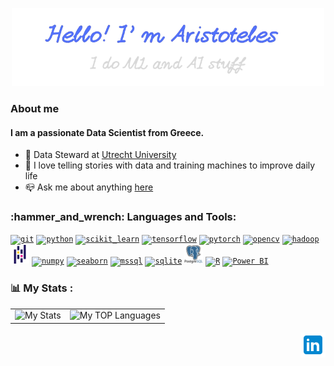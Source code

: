 <p align="center">
    <img width="500" src="https://github.com/AristotleKandylas/AristotleKandylas/blob/main/images/new_github_logo.png" alt="Material Bread logo">
</p>

<h3 align="left">About me</h3>

<h4 align="left">I am a passionate Data Scientist from Greece.</h4>

- :briefcase: Data Steward at <a href="https://github.com/UtrechtUniversity">Utrecht University</a>
- :blue_heart: I love telling stories with data and training machines to improve daily life
- :mailbox_closed: Ask me about anything <a href="https://github.com/AristotleKandylas/AristotleKandylas/issues">here</a>

<h3 align="left"> :hammer_and_wrench: Languages and Tools:</h3>
<p align="left">
<code><a href="https://git-scm.com/" target="_blank" rel="noreferrer"><img src="https://www.vectorlogo.zone/logos/git-scm/git-scm-icon.svg" alt="git" width="30" height="30"/></a></code> 
<code><a href="https://www.python.org" target="_blank" rel="noreferrer"><img src="https://cdn.jsdelivr.net/gh/devicons/devicon/icons/python/python-original.svg" alt="python" width="30" height="30"/></a></code>
<code><a href="https://scikit-learn.org/" target="_blank" rel="noreferrer"><img src="https://upload.wikimedia.org/wikipedia/commons/0/05/Scikit_learn_logo_small.svg" alt="scikit_learn" width="30" height="30"/></a></code>
<code><a href="https://www.tensorflow.org" target="_blank" rel="noreferrer"><img src="https://www.vectorlogo.zone/logos/tensorflow/tensorflow-icon.svg" alt="tensorflow" width="30" height="30"/></a></code>
<code><a href="https://pytorch.org/" target="_blank" rel="noreferrer"><img src="https://www.vectorlogo.zone/logos/pytorch/pytorch-icon.svg" alt="pytorch" width="30" height="30"/></a></code>
<code><a href="https://opencv.org/" target="_blank" rel="noreferrer"><img src="https://www.vectorlogo.zone/logos/opencv/opencv-icon.svg" alt="opencv" width="30" height="30"/></a></code>
<code><a href="https://hadoop.apache.org/" target="_blank" rel="noreferrer"><img src="https://www.vectorlogo.zone/logos/apache_hadoop/apache_hadoop-icon.svg" alt="hadoop" width="30" height="30"/></a></code>
<code><a href="https://pandas.pydata.org/" target="_blank" rel="noreferrer"><img src="https://raw.githubusercontent.com/devicons/devicon/2ae2a900d2f041da66e950e4d48052658d850630/icons/pandas/pandas-original.svg" alt="pandas" width="30" height="30"/></a></code>
<code><a href="https://numpy.org/" target="_blank" rel="noreferrer"><img src="https://www.vectorlogo.zone/logos/numpy/numpy-icon.svg" alt="numpy" width="30" height="30"/></a></code>
<code><a href="https://seaborn.pydata.org/" target="_blank" rel="noreferrer"><img src="https://seaborn.pydata.org/_images/logo-mark-lightbg.svg" alt="seaborn" width="30" height="30"/></a></code>
<code><a href="https://www.microsoft.com/en-us/sql-server" target="_blank" rel="noreferrer"><img src="https://www.svgrepo.com/show/303229/microsoft-sql-server-logo.svg" alt="mssql" width="30" height="30"/></a></code>
<code><a href="https://www.sqlite.org/" target="_blank" rel="noreferrer"><img src="https://www.vectorlogo.zone/logos/sqlite/sqlite-icon.svg" alt="sqlite" width="30" height="30"/></a></code>
<code><a href="https://www.postgresql.org" target="_blank" rel="noreferrer"><img src="https://raw.githubusercontent.com/devicons/devicon/master/icons/postgresql/postgresql-original-wordmark.svg" alt="postgresql" width="30" height="30"/></a></code>
<code><a href="https://www.r-project.org" target="_blank" rel="noreferrer"><img src="https://cdn.jsdelivr.net/gh/devicons/devicon/icons/r/r-original.svg" alt="R" width="30" height="30"/></a></code>
<code><a href="https://www.microsoft.com/en-us/power-platform/products/power-bi" target="_blank" rel="noreferrer"><img src="https://www.vectorlogo.zone/logos/microsoft_powerbi/microsoft_powerbi-icon.svg" alt="Power BI" width="30" height="30"/></a></code>
</p>



### :bar_chart: My Stats :
<table>
    <tr align="center">
       <td style="vertical-align: middle;"><img width="500" src="https://github-readme-stats.vercel.app/api?username=aristotlekandylas&show_icons=true&theme=dracula" alt="My Stats"></td>
       <td style="vertical-align: middle;"><img width="300" src="https://github-readme-stats.vercel.app/api/top-langs/?username=aristotlekandylas" alt="My TOP Languages"></td>
    </tr>
</table>

<p align="right"> <a href="https://www.linkedin.com/in/aristoteles-kandylas/" target="_blank" rel="noreferrer"> <img src="https://github.com/AristotleKandylas/AristotleKandylas/blob/main/assets/icons8-linkedin-48.svg" alt="flask" width="40" height="40"/> </a> 
